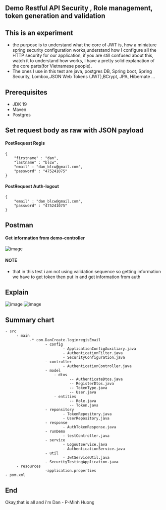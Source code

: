 ## Demo Restful API Security , Role management, token generation and validation

## This is an experiment

- the purpose is to understand what the core of JWT is, how a miniature spring security configuration works,understand how I configure all the HTTP security for our application, if you are still confused about this, watch it to understand how works, I have a pretty solid explanation of the core parts(for Vietnamese people).
- The ones I use in this test are java, postgres DB, Spring boot, Spring Security, Lombox,JSON Web Tokens (JWT),BCrypt, JPA, Hibernate ...
## Prerequisites

- JDK 19
- Maven
- Postgres

## Set request body as raw with JSON payload
#### PostRequest Regis
```
{
    "firstname" : "dan",
    "lastname" : "blcw",
    "email" : "dan_blcw@gmail.com",
    "password" : "475241075"
}
```
#### PostRequest Auth-logout
```
{
    "email" : "dan_blcw@gmail.com",
    "password" : "475241075"
}
```
## Postman
#### Get information from demo-controller 
![image](https://user-images.githubusercontent.com/127305381/229187880-f4c9cada-313f-47e6-a4b4-c98dc0eaec25.png)
#### NOTE 
- that in this test i am not using validation sequence so getting information we have to get token then put in and get information from auth
## Explain
![image](https://user-images.githubusercontent.com/127305381/229189609-6e940893-99cd-4237-960b-761393a61d9b.png)
![image](https://user-images.githubusercontent.com/127305381/229189811-d033a812-2ca3-4f3a-9706-8a4d6f76dfa7.png)

## Summary chart

```
- src
     - main
           -* com.DanCreate.loginregisEmail
                  - config 
                          - ApplicationConfigAuxiliary.java
                          - AuthenticationFilter.java
                          - SecurityConfiguration.java
                  - controller
                          - AuthenticationController.java
                  - model
                      - dtos
                             -- AuthenticateDtos.java
                             -- RegisterDtos.java
                             -- TokenType.java
                             -- User.java
                      - entities
                             -- Role.java
                             -- Token.java
                  - reponsitory
                          - TokenRepository.java
                          - UserRepository.java
                  - response
                          - AuthTokenResponse.java
                  - runDemo
                          - testController.java
                  - service
                          - LogoutService.java
                          - AuthenticationService.java
                  - util
                          - JwtServiceUtil.java
                  - SecurityTestingApplication.java
     - resources
                  -application.properties
- pom.xml
```
## End
Okay,that is all and i'm Dan - P-Minh Huong
